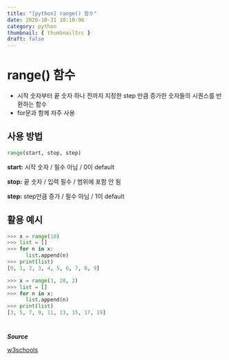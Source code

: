 ```yaml
---
title: "[python] range() 함수"
date: 2020-10-31 10:10:96
category: python
thumbnail: { thumbnailSrc }
draft: false
---
```

# range() 함수

- 시작 숫자부터 끝 숫자 하나 전까지 지정한 step 만큼 증가한 숫자들의 시퀀스를 반환하는 함수
- for문과 함께 자주 사용

## 사용 방법

```python
range(start, stop, step)
```

**start:** 시작 숫자 / 필수 아님 / 0이 default

**stop:** 끝 숫자 / 입력 필수 / 범위에 포함 안 됨

**step:** step만큼 증가 / 필수 아님 / 1이 default

 

## 활용 예시

```python
>>> x = range(10)
>>> list = []
>>> for n in x:
      list.append(n)
>>> print(list)
[0, 1, 2, 3, 4, 5, 6, 7, 8, 9]
```



```python
>>> x = range(3, 20, 2)
>>> list = []
>>> for n in x:
      list.append(n)
>>> print(list)
[3, 5, 7, 9, 11, 13, 15, 17, 19]
```



#

***Source***

[w3schools](https://www.w3schools.com/python/ref_func_range.asp)